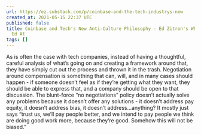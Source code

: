 ```yaml
---
url: https://ez.substack.com/p/coinbase-and-the-tech-industrys-new
created_at: 2021-05-15 22:37 UTC
published: false
title: Coinbase and Tech's New Anti-Culture Philosophy - Ed Zitron's Where's Your
  Ed At
tags: []
---
```


As is often the case with tech companies, instead of having a thoughtful, careful analysis of what’s going on and creating a framework around that, they have simply cut out the process and thrown it in the trash. Negotiation around compensation is something that can, will, and in many cases should happen - if someone doesn’t feel as if they’re getting what they want, they should be able to express that, and a company should be open to that discussion. The blunt-force “no negotiations” policy doesn’t actually solve any problems because it doesn’t offer any solutions - it doesn’t address pay equity, it doesn’t address bias, it doesn’t address…anything? It mostly just says “trust us, we’ll pay people better, and we intend to pay people we think are doing good work more, because they’re good. Somehow this will not be biased.”
